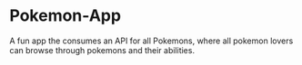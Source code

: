 # Pokemon-App
A fun app the consumes an API for all Pokemons, where all pokemon lovers can browse through pokemons and their abilities.
